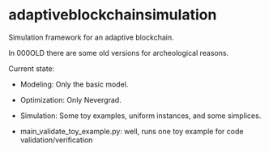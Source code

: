 # adaptiveblockchainsimulation
Simulation framework for an adaptive blockchain.

In 000OLD there are some old versions for archeological reasons.

Current state:
+ Modeling: Only the basic model.
+ Optimization: Only Nevergrad.
+ Simulation: Some toy examples, uniform instances, and some simplices.

+ main_validate_toy_example.py:
  well, runs one toy example for code validation/verification